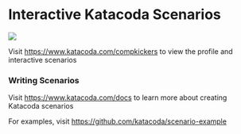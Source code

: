# Interactive Katacoda Scenarios

[![](http://shields.katacoda.com/katacoda/compkickers/count.svg)](https://www.katacoda.com/compkickers "Get your profile on Katacoda.com")

Visit https://www.katacoda.com/compkickers to view the profile and interactive scenarios

### Writing Scenarios
Visit https://www.katacoda.com/docs to learn more about creating Katacoda scenarios

For examples, visit https://github.com/katacoda/scenario-example
